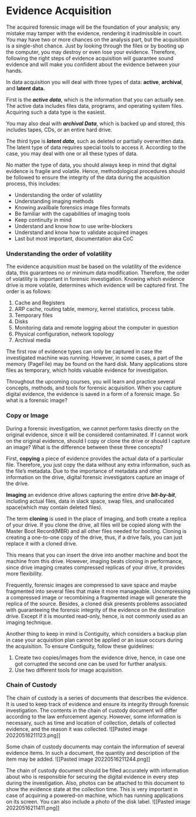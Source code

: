 # Evidence Acquisition
The acquired forensic image will be the foundation of your analysis; any mistake may tamper with the evidence, rendering it inadmissible in court. You may have two or more chances on the analysis part, but the acquisition is a single-shot chance. Just by looking through the files or by booting up the computer, you may destroy or even lose your evidence. Therefore, following the right steps of evidence acquisition will guarantee sound evidence and will make you confident about the evidence between your hands. 

In data acquisition you will deal with three types of data: **active**, **archival**, and **latent data.** 

First is the ***active data***, which is the information that you can actually see. The active data includes files data, programs, and operating system files. Acquiring such a data type is the easiest. 

You may also deal with ***archival Data***, which is backed up and stored, this includes tapes, CDs, or an entire hard drive. 

The third type is ***latent data***, such as deleted or partially overwritten data. The latent type of data requires special tools to access it. According to the case, you may deal with one or all these types of data.

No matter the type of data, you should always keep in mind that digital evidence is fragile and volatile. Hence, methodological procedures should be followed to ensure the integrity of the data during the acquisition process, this includes:
- Understanding the order of volatility
- Understanding imaging methods
- Knowing availbale forensics image files formats
- Be familiar with the capabilities of imaging tools
- Keep continuity in mind
- Understand and know how to use write-blockers
- Understand and know how to validate acquired images
- Last but most important, documentation aka CoC

### Understanding the order of volatility
The evidence acquisition must be based on the volatility of the evidence data, this guarantees no or minimum data modification. Therefore, the order of volatility is important in forensic investigation. Knowing which evidence drive is more volatile, determines which evidence will be captured first. The order is as follows:
1. Cache and Registers
2. ARP cache, routing table, memory, kernel statistics, process table.
3. Temporary files
4. Disks
5. Monitoring data and remote logging about the computer in question
6. Physical configuration, network topology
7. Archival media

The first row of evidence types can only be captured in case the investigated machine was running. However, in some cases, a part of the memory (PageFile) may be found on the hard disk. Many applications store files as temporary, which holds valuable evidence for investigation.

Throughout the upcoming courses, you will learn and practice several concepts, methods, and tools for forensic acquisition. When you capture digital evidence, the evidence is saved in a form of a forensic image. So what is a forensic image?

### Copy or Image
During a forensic investigation, we cannot perform tasks directly on the original evidence, since it will be considered contaminated. If I cannot work on the original evidence, should I copy or clone the drive or should I capture an image? What is the difference between these three concepts?

First, **copying** a piece of evidence provides the actual data of a particular file. Therefore, you just copy the data without any extra information, such as the file’s metadata. Due to the importance of metadata and other information on the drive, digital forensic investigators capture an image of the drive. 

**Imaging** an evidence drive allows capturing the entire drive ***bit-by-bit***, including actual files, data in slack space, swap files, and unallocated space(which may contain deleted files).

The term **cloning** is used in the place of imaging, and both create a replica of your drive. If you clone the drive, all files will be copied along with the Master Boot Record(MBR) and all other files needed for booting. Cloning is creating a one-to-one copy of the drive, thus, if a drive fails, you can just replace it with a cloned drive.

This means that you can insert the drive into another machine and boot the machine from this drive. However, imaging beats cloning in performance, since drive imaging creates compressed replicas of your drive, it provides more flexibility.

Frequently, forensic images are compressed to save space and maybe fragmented into several files that make it more manageable. Uncompressing a compressed image or recombining a fragmented image will generate the replica of the source. Besides, a cloned disk presents problems associated with guaranteeing the forensic integrity of the evidence on the destination drive. Except if it is mounted read-only, hence, is not commonly used as an imaging technique.

Another thing to keep in mind is Contiguity, which considers a backup plan in case your acquisition plan cannot be applied or an issue occurs during the acquisition. To ensure Contiguity, follow these guidelines:
1. Create two copies/images from the evidence drive, hence, in case one got corrupted the second one can be used for further analysis.
2. Use two different tools for image acquisition.

### Chain of Custody
The chain of custody is a series of documents that describes the evidence. It is used to keep track of evidence and ensure its integrity through forensic investigation. The contents in the chain of custody document will differ according to the law enforcement agency. However, some information is necessary, such as time and location of collection, details of collected evidence, and the reason it was collected.
![[Pasted image 20220516211123.png]]

Some chain of custody documents may contain the information of several evidence items. In such a document, the quantity and description of the item may be added.
![[Pasted image 20220516211244.png]]

The chain of custody document should be filled accurately with information about who is responsible for securing the digital evidence in every step during the investigation. Also, photos can be attached to this document to show the evidence state at the collection time. This is very important in case of acquiring a powered-on machine, which has running applications on its screen. You can also include a photo of the disk label.
![[Pasted image 20220516211411.png]]


